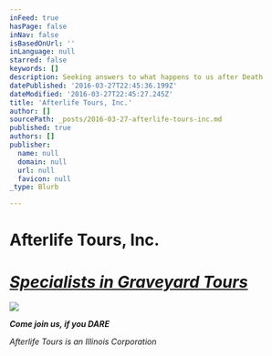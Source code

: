 ```yaml
---
inFeed: true
hasPage: false
inNav: false
isBasedOnUrl: ''
inLanguage: null
starred: false
keywords: []
description: Seeking answers to what happens to us after Death
datePublished: '2016-03-27T22:45:36.199Z'
dateModified: '2016-03-27T22:45:27.245Z'
title: 'Afterlife Tours, Inc.'
author: []
sourcePath: _posts/2016-03-27-afterlife-tours-inc.md
published: true
authors: []
publisher:
  name: null
  domain: null
  url: null
  favicon: null
_type: Blurb

---
```

# Afterlife Tours, Inc.

# **_[Specialists in Graveyard Tours][0]_**
![](https://the-grid-user-content.s3-us-west-2.amazonaws.com/e5947864-b304-4a74-bc70-67ab497573d9.jpg)

**_Come join us, if you DARE_**

_Afterlife Tours is an Illinois Corporation_

[0]: null